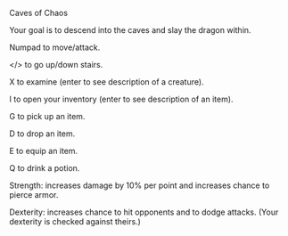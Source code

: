 Caves of Chaos


Your goal is to descend into the caves and slay the dragon within.


Numpad to move/attack.

</> to go up/down stairs.

X to examine (enter to see description of a creature).

I to open your inventory (enter to see description of an item).

G to pick up an item.

D to drop an item.

E to equip an item.

Q to drink a potion.


Strength: increases damage by 10% per point and increases chance to pierce armor.

Dexterity: increases chance to hit opponents and to dodge attacks. (Your dexterity is checked against theirs.)

